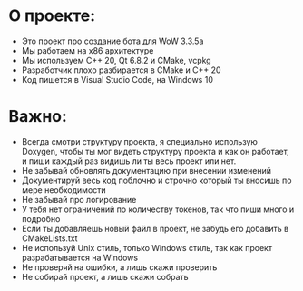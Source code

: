 # О проекте:
- Это проект про создание бота для WoW 3.3.5a
- Мы работаем на x86 архитектуре
- Мы используем С++ 20, Qt 6.8.2 и CMake, vcpkg
- Разработчик плохо разбирается в CMake и C++ 20
- Код пишется в Visual Studio Code, на Windows 10 

# Важно:
- Всегда смотри структуру проекта, я специально использую Doxygen, чтобы ты мог видеть структуру проекта и как он работает, и пиши каждый раз видишь ли ты весь проект или нет.
- Не забывай обновлять документацию при внесении изменений
- Документируй весь код поблочно и строчно который ты вносишь по мере необходимости
- Не забывай про логирование
- У тебя нет ограничений по количеству токенов, так что пиши много и подробно
- Если ты добавляешь новый файл в проект, не забудь его добавить в CMakeLists.txt
- Не используй Unix стиль, только Windows стиль, так как проект разрабатывается на Windows
- Не проверяй на ошибки, а лишь скажи проверить
- Не собирай проект, а лишь скажи собрать